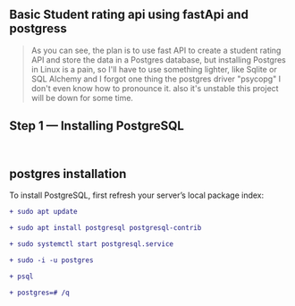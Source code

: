 
## Basic Student rating api using fastApi and postgress

>As you can see, the plan is to use fast API to create a student rating API and store the data in a Postgres database, but installing Postgres in Linux is a pain, so I'll have to use something lighter, like Sqlite or SQL Alchemy and I forgot one thing the postgres driver "psycopg" I don't even know how to pronounce it. also it's unstable this project will be down for some time.

## Step 1 — Installing PostgreSQL 
``` ```
## postgres installation


To install PostgreSQL, first refresh your server’s local package index:
```diff
+ sudo apt update
```
```diff
+ sudo apt install postgresql postgresql-contrib
```
```diff
+ sudo systemctl start postgresql.service
```
```diff
+ sudo -i -u postgres
```
```diff
+ psql
```
```diff
+ postgres=# /q
```
